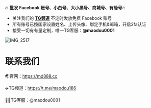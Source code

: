 🔥 **批发 Facebook 账号、小白号、大小黑号、商城号、有缘号**🔥 

* 关注我们的 **[TG频道](https://t.me/maodou186)**  不定时发放免费 Facebook 账号 
* 所有账号已按国家设置姓名、上传头像、绑定手机&邮箱，开启2fa认证
* 接受一切有有量定制，唯一TG客服：**@maodou0001** 

![IMG_2517](https://blog.md888.cc/posts/sale-fb-account/images/ad.jpg)

# 联系我们

🌏官网：https://md888.cc

✈️TG频道：https://t.me/maodou186

🕵️‍♀️TG客服：@maodou0001
